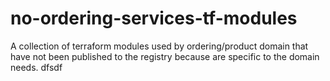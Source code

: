 # no-ordering-services-tf-modules
A collection of terraform modules used by ordering/product domain that have not been published to the registry because are specific to the domain needs.
dfsdf
